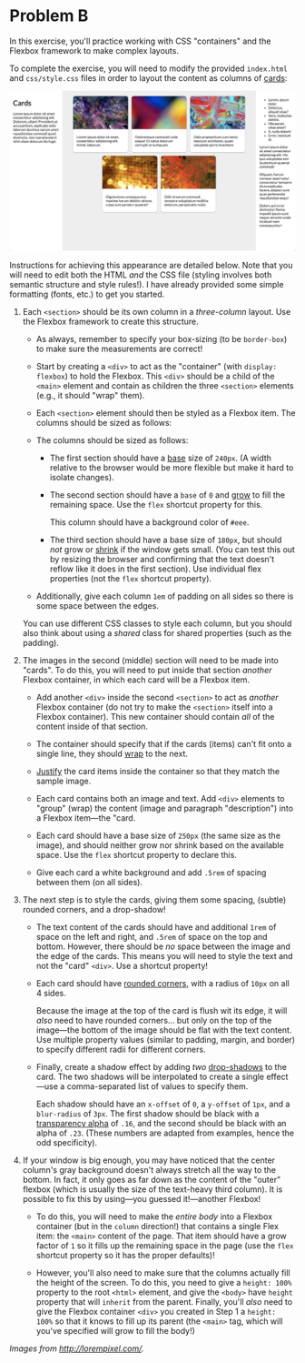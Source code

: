 # Problem B

In this exercise, you'll practice working with CSS "containers" and the Flexbox framework to make complex layouts.

To complete the exercise, you will need to modify the provided `index.html` and `css/style.css` files in order to layout the content as columns of [cards](https://material.io/guidelines/components/cards.html):

![Example of completed exercise](img/sample-1300.png)

Instructions for achieving this appearance are detailed below. Note that you will need to edit both the HTML _and_ the CSS file (styling involves both semantic structure and style rules!). I have already provided some simple formatting (fonts, etc.) to get you started.

1. Each `<section>` should be its own column in a _three-column_ layout. Use the Flexbox framework to create this structure.

    - As always, remember to specify your box-sizing (to be `border-box`) to make sure the measurements are correct!

    - Start by creating a `<div>` to act as the "container" (with `display: flexbox`) to hold the Flexbox. This `<div>` should be a child of the `<main>` element and contain as children the three `<section>` elements (e.g., it should "wrap" them).

    - Each `<section>` element should then be styled as a Flexbox item. The columns should be sized as follows:

    - The columns should be sized as follows:

        - The first section should have a [base](https://css-tricks.com/snippets/css/a-guide-to-flexbox/#article-header-id-12) size of `240px`. (A width relative to the browser would be more flexible but make it hard to isolate changes).
        - The second section should have a `base` of `0` and [grow](https://css-tricks.com/snippets/css/a-guide-to-flexbox/#article-header-id-10) to fill the remaining space. Use the `flex` shortcut property for this. 
        
            This column should have a background color of `#eee`.

        - The third section should have a base size of `180px`, but should _not_ grow or [shrink](https://css-tricks.com/snippets/css/a-guide-to-flexbox/#article-header-id-11) if the window gets small. (You can test this out by resizing the browser and confirming that the text doesn't reflow like it does in the first section). Use individual flex properties (not the `flex` shortcut property).

    - Additionally, give each column `1em` of padding on all sides so there is some space between the edges.

    You can use different CSS classes to style each column, but you should also think about using a _shared_ class for shared properties (such as the padding).

2. The images in the second (middle) section will need to be made into "cards". To do this, you will need to put inside that section _another_ Flexbox container, in which each card will be a Flexbox item.

    - Add another `<div>` inside the second `<section>` to act as _another_ Flexbox container (do not try to make the `<section>` itself into a Flexbox container). This new container should contain _all_ of the content inside of that section.

    - The container should specify that if the cards (items) can't fit onto a single line, they should [wrap](https://css-tricks.com/snippets/css/a-guide-to-flexbox/#article-header-id-4) to the next.

    - [Justify](https://css-tricks.com/snippets/css/a-guide-to-flexbox/#article-header-id-6) the card items inside the container so that they match the sample image.

    - Each card contains both an image and text. Add `<div>` elements to "group" (wrap) the content (image and paragraph "description") into a Flexbox item&mdash;the "card.

    - Each card should have a base size of `250px` (the same size as the image), and should neither grow nor shrink based on the available space. Use the `flex` shortcut property to declare this.

    - Give each card a white background and add `.5rem` of spacing between them (on all sides).

3. The next step is to style the cards, giving them some spacing, (subtle) rounded corners, and a drop-shadow!

    - The text content of the cards should have and additional `1rem` of space on the left and right, and `.5rem` of space on the top and bottom. However, there should be _no_ space between the image and the edge of the cards. This means you will need to style the text and not the "card" `<div>`. Use a shortcut property!

    - Each card should have [rounded corners](https://developer.mozilla.org/en-US/docs/Web/CSS/border-radius), with a radius of `10px` on all 4 sides. 
    
        Because the image at the top of the card is flush wit its edge, it will _also_ need to have rounded corners... but only on the top of the image&mdash;the bottom of the image should be flat with the text content. Use multiple property values (similar to padding, margin, and border) to specify different radii for different corners.

    - Finally, create a shadow effect by adding _two_ [drop-shadows](https://developer.mozilla.org/en-US/docs/Web/CSS/box-shadow?v=b) to the card. The two shadows will be interpolated to create a single effect&mdash;use a comma-separated list of values to specify them.

        Each shadow should have an `x-offset` of `0`, a `y-offset` of `1px`, and a `blur-radius` of `3px`. The first shadow should be black with a <a href="https://developer.mozilla.org/en-US/docs/Web/CSS/color_value#rgb()_and_rgba()">transparency alpha</a> of `.16`, and the second should be black with an alpha of `.23`. (These numbers are adapted from examples, hence the odd specificity).

4. If your window is big enough, you may have noticed that the center column's gray background doesn't always stretch all the way to the bottom. In fact, it only goes as far down as the content of the "outer" flexbox (which is usually the size of the text-heavy third column). It is possible to fix this by using&mdash;you guessed it!&mdash;another Flexbox!

    - To do this, you will need to make the _entire body_ into a Flexbox container (but in the `column` direction!) that contains a single Flex item: the `<main>` content of the page. That item should have a grow factor of `1` so it fills up the remaining space in the page (use the `flex` shortcut property so it has the proper defaults)!

    - However, you'll also need to make sure that the columns actually fill the height of the screen. To do this, you need to give a `height: 100%` property to the root `<html>` element, and give the `<body>` have `height` property that will `inherit` from the parent. Finally, you'll _also_ need to give the Flexbox container `<div>` you created in Step 1 a `height: 100%` so that it knows to fill up its parent (the `<main>` tag, which will you've specified will grow to fill the body!)

_Images from <http://lorempixel.com/>._
